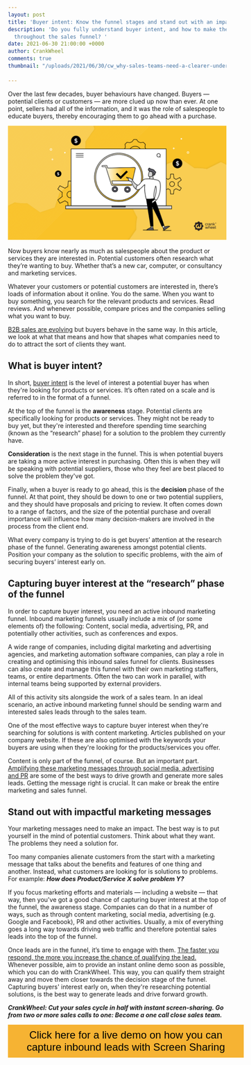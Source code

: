 ```yaml
---
layout: post
title: 'Buyer intent: Know the funnel stages and stand out with an impactful message'
description: 'Do you fully understand buyer intent, and how to make the most of that
  throughout the sales funnel? '
date: 2021-06-30 21:00:00 +0000
author: CrankWheel
comments: true
thumbnail: "/uploads/2021/06/30/cw_why-sales-teams-need-a-clearer-understanding-of-buyer-intent.png"

---
```

Over the last few decades, buyer behaviours have changed. Buyers — potential clients or customers — are more clued up now than ever. At one point, sellers had all of the information, and it was the role of salespeople to educate buyers, thereby encouraging them to go ahead with a purchase.

![Buyer intent screen sharing funnel stages](/uploads/2021/06/30/cw_why-sales-teams-need-a-clearer-understanding-of-buyer-intent.png "Buyer intent funnel stages")

Now buyers know nearly as much as salespeople about the product or services they are interested in. Potential customers often research what they’re wanting to buy. Whether that’s a new car, computer, or consultancy and marketing services.

Whatever your customers or potential customers are interested in, there’s loads of information about it online. You do the same. When you want to buy something, you search for the relevant products and services. Read reviews. And whenever possible, compare prices and the companies selling what you want to buy.

[B2B sales are evolving](https://crankwheel.com/how-b2b-sales-is-evolving-and-what-this-means-for-your-team/) but buyers behave in the same way. In this article, we look at what that means and how that shapes what companies need to do to attract the sort of clients they want.

## What is buyer intent?

In short, [buyer intent](https://marketinginsidergroup.com/content-marketing/using-buyer-intent-drive-marketing-efforts/) is the level of interest a potential buyer has when they're looking for products or services. It’s often rated on a scale and is referred to in the format of a funnel.

At the top of the funnel is the **awareness** stage. Potential clients are specifically looking for products or services. They might not be ready to buy yet, but they're interested and therefore spending time searching (known as the “research” phase) for a solution to the problem they currently have.

**Consideration** is the next stage in the funnel. This is when potential buyers are taking a more active interest in purchasing. Often this is when they will be speaking with potential suppliers, those who they feel are best placed to solve the problem they've got.

Finally, when a buyer is ready to go ahead, this is the **decision** phase of the funnel. At that point, they should be down to one or two potential suppliers, and they should have proposals and pricing to review. It often comes down to a range of factors, and the size of the potential purchase and overall importance will influence how many decision-makers are involved in the process from the client end.

What every company is trying to do is get buyers’ attention at the research phase of the funnel. Generating awareness amongst potential clients. Position your company as the solution to specific problems, with the aim of securing buyers’ interest early on.

## Capturing buyer interest at the “research” phase of the funnel

In order to capture buyer interest, you need an active inbound marketing funnel. Inbound marketing funnels usually include a mix of (or some elements of) the following: Content, social media, advertising, PR, and potentially other activities, such as conferences and expos.

A wide range of companies, including digital marketing and advertising agencies, and marketing automation software companies, can play a role in creating and optimising this inbound sales funnel for clients. Businesses can also create and manage this funnel with their own marketing staffers, teams, or entire departments. Often the two can work in parallel, with internal teams being supported by external providers.

All of this activity sits alongside the work of a sales team. In an ideal scenario, an active inbound marketing funnel should be sending warm and interested sales leads through to the sales team.

One of the most effective ways to capture buyer interest when they're searching for solutions is with content marketing. Articles published on your company website. If these are also optimised with the keywords your buyers are using when they're looking for the products/services you offer.

Content is only part of the funnel, of course. But an important part. [Amplifying these marketing messages through social media, advertising and PR](https://crankwheel.com/how-to-simplify-and-amplify-your-companys-sales-message/) are some of the best ways to drive growth and generate more sales leads. Getting the message right is crucial. It can make or break the entire marketing and sales funnel.

## Stand out with impactful marketing messages

Your marketing messages need to make an impact. The best way is to put yourself in the mind of potential customers. Think about what they want. The problems they need a solution for.

Too many companies alienate customers from the start with a marketing message that talks about the benefits and features of one thing and another. Instead, what customers are looking for is solutions to problems. For example: **_How does Product/Service X solve problem Y?_**

If you focus marketing efforts and materials — including a website — that way, then you've got a good chance of capturing buyer interest at the top of the funnel, the awareness stage. Companies can do that in a number of ways, such as through content marketing, social media, advertising (e.g. Google and Facebook), PR and other activities. Usually, a mix of everything goes a long way towards driving web traffic and therefore potential sales leads into the top of the funnel.

Once leads are in the funnel, it’s time to engage with them. [The faster you respond, the more you increase the chance of qualifying the lead.](https://crankwheel.com/how-to-massively-increase-the-chance-of-qualifying-sales-leads/) Whenever possible, aim to provide an instant online demo soon as possible, which you can do with CrankWheel. This way, you can qualify them straight away and move them closer towards the decision stage of the funnel. Capturing buyers' interest early on, when they're researching potential solutions, is the best way to generate leads and drive forward growth.

**_CrankWheel: Cut your sales cycle in half with instant screen-sharing. Go from two or more sales calls to one: Become a one call close sales team._**

<style>  
.btn-signup {  
padding-top: 11px !important;  
border-radius: 0px !important;  
background-color: #f6b333;  
text-align: center;  
padding: 10px 20px !important;  
border: 0px !important;  
width: 100%;  
margin-bottom: 20px;  
}  
.btn-signup a {  
color: black !important;  
font-family: 'Titillium Web', sans-serif;  
font-size: 24px !important;  
font-weight: normal !important;  
}  
</style>

<div class="btn-signup"><a style="cursor: pointer;" class="crankwheel-com-showu-launch-button">Click here for a live demo on how you can capture inbound leads with Screen Sharing</a></div>